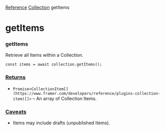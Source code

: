 [Reference](https://www.framer.com/developers/reference)
[Collection](https://www.framer.com/developers/reference/plugins-collection)
getItems
# getItems
### getItems
Retrieve all Items within a Collection.
```
const items = await collection.getItems();
```

### [Returns](https://www.framer.com/developers/reference/plugins-collection-get-items#returns)
  * `Promise<CollectionItem[](https://www.framer.com/developers/reference/plugins-collection-item)[]>` – An array of Collection Items.


### [Caveats](https://www.framer.com/developers/reference/plugins-collection-get-items#caveats)
  * Items may include drafts (unpublished Items).


